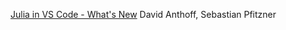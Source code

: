 

[Julia in VS Code - What's New](https://www.youtube.com/watch?v=Okn_HKihWn8) David Anthoff, Sebastian Pfitzner